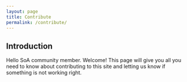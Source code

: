 ```yaml
---
layout: page
title: Contribute
permalink: /contribute/
---
```


## Introduction

Hello SoA community member. Welcome! This page will give you all you need to know about contributing to this site and letting us know if something is not working right.